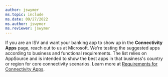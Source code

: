 ```yaml
---
author: jswymer
ms.topic: include
ms.date: 09/27/2022
ms.author: jswymer
ms.reviewer: jswymer
---
```

If you are an ISV and want your banking app to show up in the **Connectivity Apps** page, reach out to us at Microsoft. We're testing the suggested apps according to business and functional requirements. The list relies on AppSource and is intended to show the best apps in that business's country or region for core connectivity scenarios. Learn more at [Requirements for Connectivity Apps](../compliance/connectivity-apps-requirements.md).  
